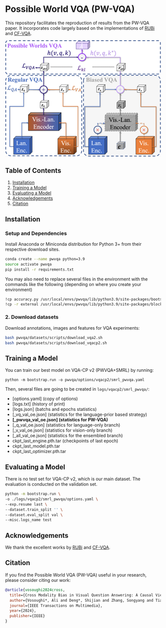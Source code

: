 # Possible World VQA (PW-VQA)

This repository facilitates the reproduction of results from the PW-VQA paper. It incorporates code largely based on the implementations of [RUBi](https://github.com/cdancette/rubi.bootstrap.pytorch) and [CF-VQA](https://github.com/yuleiniu/cfvqa).

<p align="center">
  <img src="assets/pwvqa.png" />
</p>

## Table of Contents
1. [Installation](#installation)
2. [Training a Model](#training-a-model)
3. [Evaluating a Model](#evaluating-a-model)
4. [Acknowledgements](#acknowledgements)
5. [Citation](#citation)

## Installation

### Setup and Dependencies
Install Anaconda or Miniconda distribution for Python 3+ from their respective download sites.

```bash
conda create --name pwvqa python=3.9
source activate pwvqa
pip install -r requirements.txt
```

You may also need to replace several files in the environment with the commands like the following (depending on where you create your environment)

```bash
!cp accuracy.py /usr/local/envs/pwvqa/lib/python3.9/site-packages/bootstrap/models/metrics
!cp -r external /usr/local/envs/pwvqa/lib/python3.9/site-packages/block/
```

### 2. Download datasets

Download annotations, images and features for VQA experiments:
```bash
bash pwvqa/datasets/scripts/download_vqa2.sh
bash pwvqa/datasets/scripts/download_vqacp2.sh
```


## Training a Model

You can train our best model on VQA-CP v2 (PWVQA+SMRL) by running:
```bash?
python -m bootstrap.run -o pwvqa/options/vqacp2/smrl_pwvqa.yaml
```
Then, several files are going to be created in `logs/vqacp2/smrl_pwvqa/`:
- [options.yaml] (copy of options)
- [logs.txt] (history of print)
- [logs.json] (batchs and epochs statistics)
- [\_vq\_val\_oe.json] (statistics for the language-prior based strategy)
- **[\_pwvqa\_val\_oe.json] (statistics for PW-VQA)**
- [\_q\_val\_oe.json] (statistics for language-only branch)
- [\_v\_val\_oe.json] (statistics for vision-only branch)
- [\_all\_val\_oe.json] (statistics for the ensembled branch)
- ckpt_last_engine.pth.tar (checkpoints of last epoch)
- ckpt_last_model.pth.tar
- ckpt_last_optimizer.pth.tar


## Evaluating a Model

There is no test set for VQA-CP v2, which is our main dataset. The evaluation is conducted on the validation set.

```bash
python -m bootstrap.run \
-o ./logs/vqacp2/smrl_pwvqa/options.yaml \
--exp.resume last \
--dataset.train_split '' \
--dataset.eval_split val \
--misc.logs_name test
```

## Acknowledgements

We thank the excellent works by [RUBi](https://github.com/cdancette/rubi.bootstrap.pytorch) and [CF-VQA](https://github.com/yuleiniu/cfvqa).

## Citation

If you find the Possible World VQA (PW-VQA) useful in your research, please consider citing our work:

```bibtex
@article{vosoughi2024cross,
  title={Cross Modality Bias in Visual Question Answering: A Causal View with Possible Worlds VQA},
  author={Vosoughi*, Ali and Deng*, Shijian and Zhang, Songyang and Tian, Yapeng and Xu, Chenliang and Luo, Jiebo},
  journal={IEEE Transactions on Multimedia},
  year={2024},
  publisher={IEEE}
}
